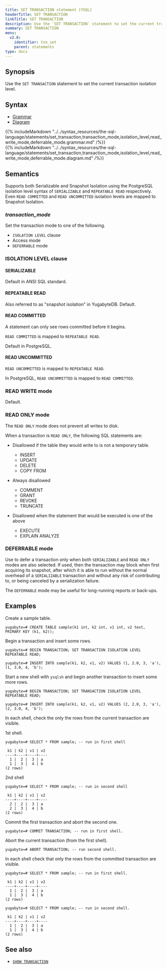 ```yaml
---
title: SET TRANSACTION statement [YSQL]
headerTitle: SET TRANSACTION
linkTitle: SET TRANSACTION
description: Use the `SET TRANSACTION` statement to set the current transaction isolation level.
summary: SET TRANSACTION
menu:
  v2.8:
    identifier: txn_set
    parent: statements
type: docs
---
```


## Synopsis

Use the `SET TRANSACTION` statement to set the current transaction isolation level.

## Syntax

<ul class="nav nav-tabs nav-tabs-yb">
  <li >
    <a href="#grammar" class="nav-link active" id="grammar-tab" data-toggle="tab" role="tab" aria-controls="grammar" aria-selected="true">
      <i class="fas fa-file-alt" aria-hidden="true"></i>
      Grammar
    </a>
  </li>
  <li>
    <a href="#diagram" class="nav-link" id="diagram-tab" data-toggle="tab" role="tab" aria-controls="diagram" aria-selected="false">
      <i class="fas fa-project-diagram" aria-hidden="true"></i>
      Diagram
    </a>
  </li>
</ul>

<div class="tab-content">
  <div id="grammar" class="tab-pane fade show active" role="tabpanel" aria-labelledby="grammar-tab">
    {{% includeMarkdown "../../syntax_resources/the-sql-language/statements/set_transaction,transaction_mode,isolation_level,read_write_mode,deferrable_mode.grammar.md" /%}}
  </div>
  <div id="diagram" class="tab-pane fade" role="tabpanel" aria-labelledby="diagram-tab">
    {{% includeMarkdown "../../syntax_resources/the-sql-language/statements/set_transaction,transaction_mode,isolation_level,read_write_mode,deferrable_mode.diagram.md" /%}}
  </div>
</div>

## Semantics

Supports both Serializable and Snapshot Isolation using the PostgreSQL isolation level syntax of `SERIALIZABLE` and `REPEATABLE READ` respectively. Even `READ COMMITTED` and `READ UNCOMMITTED` isolation levels are mapped to Snapshot Isolation.

### *transaction_mode*

Set the transaction mode to one of the following.

- `ISOLATION LEVEL` clause
- Access mode
- `DEFERRABLE` mode

### ISOLATION LEVEL clause

#### SERIALIZABLE

Default in ANSI SQL standard.

#### REPEATABLE READ

Also referred to as "snapshot isolation" in YugabyteDB.
Default.

#### READ COMMITTED

A statement can only see rows committed before it begins.

`READ COMMITTED` is mapped to `REPEATABLE READ`.

Default in PostgreSQL.

#### READ UNCOMMITTED

`READ UNCOMMITTED` is mapped to `REPEATABLE READ`.

In PostgreSQL, `READ UNCOMMITTED` is mapped to `READ COMMITTED`.

### READ WRITE mode

Default.

### READ ONLY mode

The `READ ONLY` mode does not prevent all writes to disk.

When a transaction is `READ ONLY`, the following SQL statements are:

- Disallowed if the table they would write to is not a temporary table.
  - INSERT
  - UPDATE
  - DELETE
  - COPY FROM

- Always disallowed
  - COMMENT
  - GRANT
  - REVOKE
  - TRUNCATE

- Disallowed when the statement that would be executed is one of the above
  - EXECUTE
  - EXPLAIN ANALYZE

### DEFERRABLE mode

Use to defer a transaction only when both `SERIALIZABLE` and `READ ONLY` modes are also selected. If used, then the transaction may block when first acquiring its snapshot, after which it is able to run without the normal overhead of a `SERIALIZABLE` transaction and without any risk of contributing to, or being canceled by a serialization failure.

The `DEFERRABLE` mode may be useful for long-running reports or back-ups.

## Examples

Create a sample table.

```plpgsql
yugabyte=# CREATE TABLE sample(k1 int, k2 int, v1 int, v2 text, PRIMARY KEY (k1, k2));
```

Begin a transaction and insert some rows.

```plpgsql
yugabyte=# BEGIN TRANSACTION; SET TRANSACTION ISOLATION LEVEL REPEATABLE READ;
```

```plpgsql
yugabyte=# INSERT INTO sample(k1, k2, v1, v2) VALUES (1, 2.0, 3, 'a'), (1, 3.0, 4, 'b');
```

Start a new shell  with `ysqlsh` and begin another transaction to insert some more rows.

```plpgsql
yugabyte=# BEGIN TRANSACTION; SET TRANSACTION ISOLATION LEVEL REPEATABLE READ;
```

```plpgsql
yugabyte=# INSERT INTO sample(k1, k2, v1, v2) VALUES (2, 2.0, 3, 'a'), (2, 3.0, 4, 'b');
```

In each shell, check the only the rows from the current transaction are visible.

1st shell.

```plpgsql
yugabyte=# SELECT * FROM sample; -- run in first shell
```

```
 k1 | k2 | v1 | v2
----+----+----+----
  1 |  2 |  3 | a
  1 |  3 |  4 | b
(2 rows)
```

2nd shell

```plpgsql
yugabyte=# SELECT * FROM sample; -- run in second shell
```

```
 k1 | k2 | v1 | v2
----+----+----+----
  2 |  2 |  3 | a
  2 |  3 |  4 | b
(2 rows)
```

Commit the first transaction and abort the second one.

```plpgsql
yugabyte=# COMMIT TRANSACTION; -- run in first shell.
```

Abort the current transaction (from the first shell).

```plpgsql
yugabyte=# ABORT TRANSACTION; -- run second shell.
```

In each shell check that only the rows from the committed transaction are visible.

```plpgsql
yugabyte=# SELECT * FROM sample; -- run in first shell.
```

```
 k1 | k2 | v1 | v2
----+----+----+----
  1 |  2 |  3 | a
  1 |  3 |  4 | b
(2 rows)
```

```plpgsql
yugabyte=# SELECT * FROM sample; -- run in second shell.
```

```
 k1 | k2 | v1 | v2
----+----+----+----
  1 |  2 |  3 | a
  1 |  3 |  4 | b
(2 rows)
```

## See also

- [`SHOW TRANSACTION`](../txn_show)
